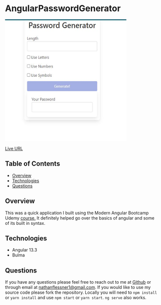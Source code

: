 # AngularPasswordGenerator

<img src="./src/assets/images/AppScreenshot.jpg" alt="screenshot" width="400" height="400"/>

[Live URL](https://angular-password-generator-rust.vercel.app/)

## Table of Contents

- [Overview](#overview)
- [Technologies](#technologies)
- [Questions](#questions)

## Overview

This was a quick application I built using the Modern Angular Bootcamp Udemy <a href="https://www.udemy.com/course/the-modern-angular-bootcamp" target="_blank">course.<a/> It definitely helped go over the basics of angular and some of its built in syntax.

## Technologies

- Angular 13.3
- Bulma

## Questions

If you have any questions please feel free to reach out to me at [Github](https://github.com/SirNathanJF) or through email at <nathanflessner1@gmail.com>. If you would like to use my source code please fork the repository. Locally you will need to `npm install` or `yarn install` and use `npm start` or `yarn start`. `ng serve` also works.
